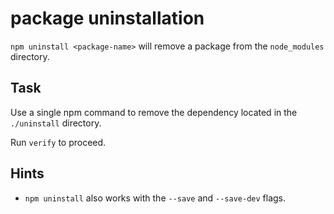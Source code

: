 # package uninstallation

`npm uninstall <package-name>` will remove a package from the
`node_modules` directory.

## Task

Use a single npm command to remove the dependency located in the
`./uninstall` directory.

Run `verify` to proceed.

## Hints

* `npm uninstall` also works with the `--save` and `--save-dev` flags.

